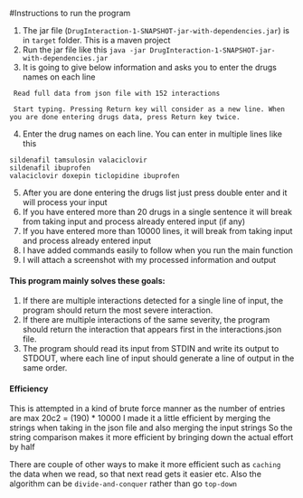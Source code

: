 #Instructions to run the program

1. The jar file (`DrugInteraction-1-SNAPSHOT-jar-with-dependencies.jar`) is in `target` folder. This is a maven project
2. Run the jar file like this `java -jar DrugInteraction-1-SNAPSHOT-jar-with-dependencies.jar`
3. It is going to give below information and asks you to enter the drugs names on each line

```
 Read full data from json file with 152 interactions

 Start typing. Pressing Return key will consider as a new line. When you are done entering drugs data, press Return key twice.
```
4. Enter the drug names on each line. You can enter in multiple lines like this

```
sildenafil tamsulosin valaciclovir
sildenafil ibuprofen
valaciclovir doxepin ticlopidine ibuprofen
```
5. After you are done entering the drugs list just press double enter and it will process your input
6. If you have entered more than 20 drugs in a single sentence it will break from taking input and process already entered input (if any)
7. If you have entered more than 10000 lines, it will break from taking input and process already entered input
8. I have added commands easily to follow when you run the main function
9. I will attach a screenshot with my processed information and output

#### This program mainly solves these goals:
1. If there are multiple interactions detected for a single line of input, the program should return the most
severe interaction. 
2. If there are multiple interactions of the same severity, the program should return the
interaction that appears first in the interactions.json file.
3. The program should read its input from STDIN and write its output to STDOUT, where each line of input
should generate a line of output in the same order.

#### Efficiency
This is attempted in a kind of brute force manner as the number of entries are max 20c2 = (190) * 10000
I made it a little efficient by merging the strings when taking in the json file and also merging the input strings
So the string comparison makes it more efficient by bringing down the actual effort by half

There are couple of other ways to make it more efficient such as `caching` the data when we read, so that next read gets it easier etc.
Also the algorithm can be `divide-and-conquer` rather than go `top-down`